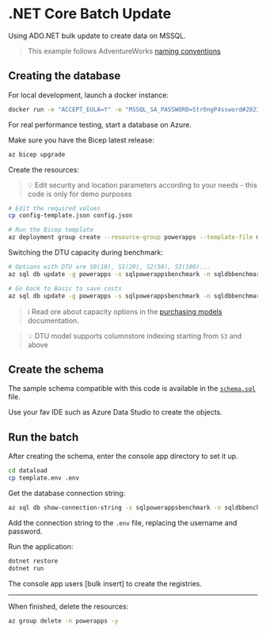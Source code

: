 # .NET Core Batch Update

Using ADO.NET bulk update to create data on MSSQL.

> This example follows AdventureWorks [naming conventions][3]

## Creating the database

For local development, launch a docker instance:

```sh
docker run -e "ACCEPT_EULA=Y" -e "MSSQL_SA_PASSWORD=Str0ngP4ssword#2023" --name mssql-powerapps -p 1433:1433 -d mcr.microsoft.com/mssql/server:2022-latest
```

For real performance testing, start a database on Azure.

Make sure you have the Bicep latest release:

```sh
az bicep upgrade
```

Create the resources:

> 💡 Edit security and location parameters according to your needs - this code is only for demo purposes

```sh
# Edit the required values
cp config-template.json config.json

# Run the Bicep template
az deployment group create --resource-group powerapps --template-file main.bicep
```

Switching the DTU capacity during benchmark:

```sh
# Options with DTU are S0(10), S1(20), S2(50), S3(100)...
az sql db update -g powerapps -s sqlpowerappsbenchmark -n sqldbbenchmark --service-objective S3 --max-size 250GB

# Go back to Basic to save costs
az sql db update -g powerapps -s sqlpowerappsbenchmark -n sqldbbenchmark --service-objective Basic --max-size 2GB
```

> ℹ️ Read ore about capacity options in the [purchasing models][1] documentation.

> 💡 DTU model supports columnstore indexing starting from `S3` and above

## Create the schema

The sample schema compatible with this code is available in the [`schema.sql`](/tsql/schema.sql) file.

Use your fav IDE such as Azure Data Studio to create the objects.

## Run the batch

After creating the schema, enter the console app directory to set it up.

```sh
cd dataload
cp template.env .env
```

Get the database connection string:

```sh
az sql db show-connection-string -s sqlpowerappsbenchmark -n sqldbbenchmark -c ado.net
```

Add the connection string to the `.env` file, replacing the username and password.

Run the application:

```sh
dotnet restore
dotnet run
```

The console app users [bulk insert] to create the registries.

---

When finished, delete the resources:

```sh
az group delete -n powerapps -y
```

[1]: https://learn.microsoft.com/en-us/azure/azure-sql/database/purchasing-models?view=azuresql
[2]: https://stackoverflow.com/a/24877312/3231778
[3]: https://learn.microsoft.com/en-us/previous-versions/sql/sql-server-2008/ms124438(v=sql.100)